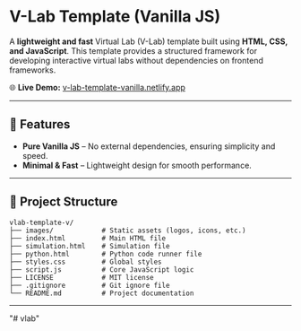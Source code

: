 # V-Lab Template (Vanilla JS)

A **lightweight and fast** Virtual Lab (V-Lab) template built using **HTML, CSS, and JavaScript**. This template provides a structured framework for developing interactive virtual labs without dependencies on frontend frameworks.

🌐 **Live Demo:** [v-lab-template-vanilla.netlify.app](https://v-lab-template-vanilla.netlify.app/)

---

## 🚀 Features

- **Pure Vanilla JS** – No external dependencies, ensuring simplicity and speed.
- **Minimal & Fast** – Lightweight design for smooth performance.

---

## 📂 Project Structure

```
vlab-template-v/
├── images/            # Static assets (logos, icons, etc.)
├── index.html         # Main HTML file
├── simulation.html    # Simulation file
├── python.html        # Python code runner file
├── styles.css         # Global styles
├── script.js          # Core JavaScript logic
├── LICENSE            # MIT license
├── .gitignore         # Git ignore file
└── README.md          # Project documentation
```

---
"# vlab" 
